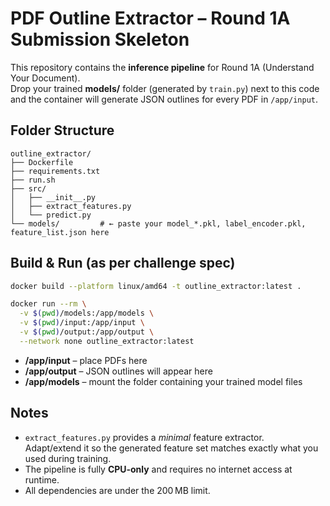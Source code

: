 
# PDF Outline Extractor – Round 1A Submission Skeleton

This repository contains the **inference pipeline** for Round 1A
(Understand Your Document).  
Drop your trained **models/** folder (generated by `train.py`) next to
this code and the container will generate JSON outlines for every PDF
in `/app/input`.

## Folder Structure

```
outline_extractor/
├── Dockerfile
├── requirements.txt
├── run.sh
├── src/
│   ├── __init__.py
│   ├── extract_features.py
│   └── predict.py
└── models/         # ← paste your model_*.pkl, label_encoder.pkl, feature_list.json here
```

## Build & Run (as per challenge spec)

```bash
docker build --platform linux/amd64 -t outline_extractor:latest .

docker run --rm \
  -v $(pwd)/models:/app/models \
  -v $(pwd)/input:/app/input \
  -v $(pwd)/output:/app/output \
  --network none outline_extractor:latest
```

- **/app/input** – place PDFs here  
- **/app/output** – JSON outlines will appear here  
- **/app/models** – mount the folder containing your trained model files  

## Notes

* `extract_features.py` provides a *minimal* feature extractor.  
  Adapt/extend it so the generated feature set matches exactly what you
  used during training.
* The pipeline is fully **CPU‑only** and requires no internet access at runtime.
* All dependencies are under the 200 MB limit.
